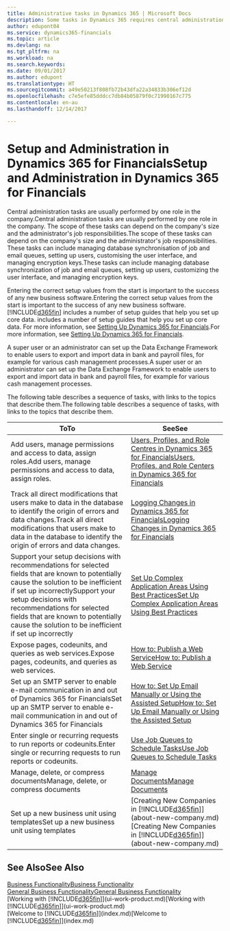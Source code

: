 ```yaml
---
title: Administrative tasks in Dynamics 365 | Microsoft Docs
description: Some tasks in Dynamics 365 requires central administration and setup. See what they are and learn what to do.
author: edupont04
ms.service: dynamics365-financials
ms.topic: article
ms.devlang: na
ms.tgt_pltfrm: na
ms.workload: na
ms.search.keywords: 
ms.date: 09/01/2017
ms.author: edupont
ms.translationtype: HT
ms.sourcegitcommit: a49e50213f808fb72b43dfa22a34833b306ef12d
ms.openlocfilehash: c7e5efe85dddcc7db84b05879f0c71990167c775
ms.contentlocale: en-au
ms.lasthandoff: 12/14/2017

---
```

# <a name="setup-and-administration-in-dynamics-365-for-financials"></a><span data-ttu-id="9b9f3-104">Setup and Administration in Dynamics 365 for Financials</span><span class="sxs-lookup"><span data-stu-id="9b9f3-104">Setup and Administration in Dynamics 365 for Financials</span></span>
<span data-ttu-id="9b9f3-105">Central administration tasks are usually performed by one role in the company.</span><span class="sxs-lookup"><span data-stu-id="9b9f3-105">Central administration tasks are usually performed by one role in the company.</span></span> <span data-ttu-id="9b9f3-106">The scope of these tasks can depend on the company's size and the administrator's job responsibilities.</span><span class="sxs-lookup"><span data-stu-id="9b9f3-106">The scope of these tasks can depend on the company's size and the administrator's job responsibilities.</span></span> <span data-ttu-id="9b9f3-107">These tasks can include managing database synchronisation of job and email queues, setting up users, customising the user interface, and managing encryption keys.</span><span class="sxs-lookup"><span data-stu-id="9b9f3-107">These tasks can include managing database synchronization of job and email queues, setting up users, customizing the user interface, and managing encryption keys.</span></span>  

<span data-ttu-id="9b9f3-108">Entering the correct setup values from the start is important to the success of any new business software.</span><span class="sxs-lookup"><span data-stu-id="9b9f3-108">Entering the correct setup values from the start is important to the success of any new business software.</span></span> [!INCLUDE[d365fin](includes/d365fin_md.md)]<span data-ttu-id="9b9f3-109"> includes a number of setup guides that help you set up core data.</span><span class="sxs-lookup"><span data-stu-id="9b9f3-109"> includes a number of setup guides that help you set up core data.</span></span> <span data-ttu-id="9b9f3-110">For more information, see [Setting Up Dynamics 365 for Financials](setup.md).</span><span class="sxs-lookup"><span data-stu-id="9b9f3-110">For more information, see [Setting Up Dynamics 365 for Financials](setup.md).</span></span>

<!--Whether you use [!INCLUDE[rim](../../includes/rim_md.md)] to implement setup values or you manually enter them in the new company, you can support your setup decisions with some general recommendations for selected setup fields that are known to potentially cause the solution to be inefficient if defined incorrectly.-->  

<span data-ttu-id="9b9f3-111">A super user or an administrator can set up the Data Exchange Framework to enable users to export and import data in bank and payroll files, for example for various cash management processes.</span><span class="sxs-lookup"><span data-stu-id="9b9f3-111">A super user or an administrator can set up the Data Exchange Framework to enable users to export and import data in bank and payroll files, for example for various cash management processes.</span></span>  

<span data-ttu-id="9b9f3-112">The following table describes a sequence of tasks, with links to the topics that describe them.</span><span class="sxs-lookup"><span data-stu-id="9b9f3-112">The following table describes a sequence of tasks, with links to the topics that describe them.</span></span>   

|<span data-ttu-id="9b9f3-113">**To**</span><span class="sxs-lookup"><span data-stu-id="9b9f3-113">**To**</span></span>|<span data-ttu-id="9b9f3-114">**See**</span><span class="sxs-lookup"><span data-stu-id="9b9f3-114">**See**</span></span>|  
|------------|-------------|  
|<span data-ttu-id="9b9f3-115">Add users, manage permissions and access to data, assign roles.</span><span class="sxs-lookup"><span data-stu-id="9b9f3-115">Add users, manage permissions and access to data, assign roles.</span></span>|[<span data-ttu-id="9b9f3-116">Users, Profiles, and Role Centres in Dynamics 365 for Financials</span><span class="sxs-lookup"><span data-stu-id="9b9f3-116">Users, Profiles, and Role Centers in Dynamics 365 for Financials</span></span>](admin-users-profiles-roles.md)|  
|<span data-ttu-id="9b9f3-117">Track all direct modifications that users make to data in the database to identify the origin of errors and data changes.</span><span class="sxs-lookup"><span data-stu-id="9b9f3-117">Track all direct modifications that users make to data in the database to identify the origin of errors and data changes.</span></span>|[<span data-ttu-id="9b9f3-118">Logging Changes in Dynamics 365 for Financials</span><span class="sxs-lookup"><span data-stu-id="9b9f3-118">Logging Changes in Dynamics 365 for Financials</span></span>](across-log-changes.md)|  
|<span data-ttu-id="9b9f3-119">Support your setup decisions with recommendations for selected fields that are known to potentially cause the solution to be inefficient if set up incorrectly</span><span class="sxs-lookup"><span data-stu-id="9b9f3-119">Support your setup decisions with recommendations for selected fields that are known to potentially cause the solution to be inefficient if set up incorrectly</span></span>|[<span data-ttu-id="9b9f3-120">Set Up Complex Application Areas Using Best Practices</span><span class="sxs-lookup"><span data-stu-id="9b9f3-120">Set Up Complex Application Areas Using Best Practices</span></span>](set-up-complex-application-areas-using-best-practices.md)|  
|<span data-ttu-id="9b9f3-121">Expose pages, codeunits, and queries as web services.</span><span class="sxs-lookup"><span data-stu-id="9b9f3-121">Expose pages, codeunits, and queries as web services.</span></span>|[<span data-ttu-id="9b9f3-122">How to: Publish a Web Service</span><span class="sxs-lookup"><span data-stu-id="9b9f3-122">How to: Publish a Web Service</span></span>](across-how-publish-web-service.md)|  
|<span data-ttu-id="9b9f3-123">Set up an SMTP server to enable e-mail communication in and out of Dynamics 365 for Financials</span><span class="sxs-lookup"><span data-stu-id="9b9f3-123">Set up an SMTP server to enable e-mail communication in and out of Dynamics 365 for Financials</span></span>| [<span data-ttu-id="9b9f3-124">How to: Set Up Email Manually or Using the Assisted Setup</span><span class="sxs-lookup"><span data-stu-id="9b9f3-124">How to: Set Up Email Manually or Using the Assisted Setup</span></span>](madeira-how-setup-email.md)|  
|<span data-ttu-id="9b9f3-125">Enter single or recurring requests to run reports or codeunits.</span><span class="sxs-lookup"><span data-stu-id="9b9f3-125">Enter single or recurring requests to run reports or codeunits.</span></span>|[<span data-ttu-id="9b9f3-126">Use Job Queues to Schedule Tasks</span><span class="sxs-lookup"><span data-stu-id="9b9f3-126">Use Job Queues to Schedule Tasks</span></span>](admin-job-queues-schedule-tasks.md)|  
|<span data-ttu-id="9b9f3-127">Manage, delete, or compress documents</span><span class="sxs-lookup"><span data-stu-id="9b9f3-127">Manage, delete, or compress documents</span></span>|[<span data-ttu-id="9b9f3-128">Manage Documents</span><span class="sxs-lookup"><span data-stu-id="9b9f3-128">Manage Documents</span></span>](admin-manage-documents.md)|  
|<span data-ttu-id="9b9f3-129">Set up a new business unit using templates</span><span class="sxs-lookup"><span data-stu-id="9b9f3-129">Set up a new business unit using templates</span></span>|<span data-ttu-id="9b9f3-130">[Creating New Companies in [!INCLUDE[d365fin](includes/d365fin_md.md)]](about-new-company.md)</span><span class="sxs-lookup"><span data-stu-id="9b9f3-130">[Creating New Companies in [!INCLUDE[d365fin](includes/d365fin_md.md)]](about-new-company.md)</span></span>|  

## <a name="see-also"></a><span data-ttu-id="9b9f3-131">See Also</span><span class="sxs-lookup"><span data-stu-id="9b9f3-131">See Also</span></span>
[<span data-ttu-id="9b9f3-132">Business Functionality</span><span class="sxs-lookup"><span data-stu-id="9b9f3-132">Business Functionality</span></span>](madeira-business-functionality.md)  
[<span data-ttu-id="9b9f3-133">General Business Functionality</span><span class="sxs-lookup"><span data-stu-id="9b9f3-133">General Business Functionality</span></span>](ui-across-business-areas.md)  
<span data-ttu-id="9b9f3-134">[Working with [!INCLUDE[d365fin](includes/d365fin_md.md)]](ui-work-product.md)</span><span class="sxs-lookup"><span data-stu-id="9b9f3-134">[Working with [!INCLUDE[d365fin](includes/d365fin_md.md)]](ui-work-product.md)</span></span>  
<span data-ttu-id="9b9f3-135">[Welcome to [!INCLUDE[d365fin](includes/d365fin_md.md)]](index.md)</span><span class="sxs-lookup"><span data-stu-id="9b9f3-135">[Welcome to [!INCLUDE[d365fin](includes/d365fin_md.md)]](index.md)</span></span>  

